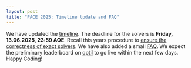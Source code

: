 ```yaml
---
layout: post
title: "PACE 2025: Timeline Update and FAQ"
---
```


We have updated the [timeline](/2025/#timeline). The deadline for the solvers is **Friday, 13.06.2025, 23:59 AOE**. Recall this years procedure to [ensure the correctness of exact solvers](/2025/#evaluation-and-correctness-of-exact-solvers). We have also added a small [FAQ](/2025/#faq).
We expect the preliminary leaderboard on [optil](https://www.optil.io) to go live within the next few days.
Happy Coding!